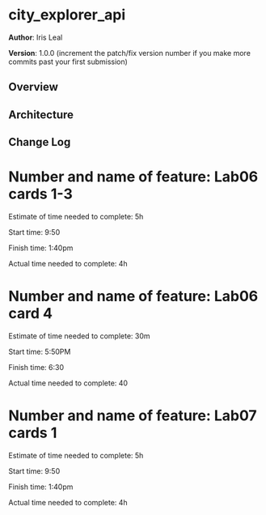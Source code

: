 # city_explorer_api

**Author**: Iris Leal

**Version**: 1.0.0 (increment the patch/fix version number if you make more commits past your first submission)

## Overview
<!-- Provide a high level overview of what this application is and why you are building it, beyond the fact that it's an assignment for this class. (i.e. What's your problem domain?) -->


## Architecture
<!-- Provide a detailed description of the application design. What technologies (languages, libraries, etc) you're using, and any other relevant design information. -->

## Change Log
<!-- Use this area to document the iterative changes made to your application as each feature is successfully implemented. Use time stamps. Here's an examples:

01-01-2001 4:59pm - Application now has a fully-functional express server, with a GET route for the location resource.

## Credits and Collaborations
<!-- Give credit (and a link) to other people or resources that helped you build this application. -->

# Number and name of feature: Lab06 cards 1-3
Estimate of time needed to complete: 5h

Start time: 9:50

Finish time: 1:40pm

Actual time needed to complete: 4h

# Number and name of feature: Lab06 card 4
Estimate of time needed to complete: 30m

Start time: 5:50PM

Finish time: 6:30

Actual time needed to complete: 40

# Number and name of feature: Lab07 cards 1
Estimate of time needed to complete: 5h

Start time: 9:50

Finish time: 1:40pm

Actual time needed to complete: 4h